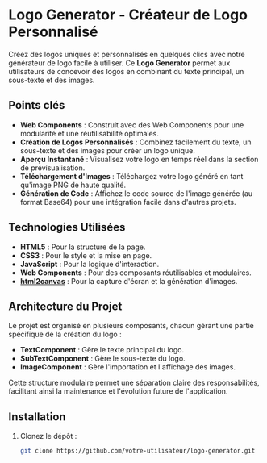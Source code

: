 # Logo Generator - Créateur de Logo Personnalisé

Créez des logos uniques et personnalisés en quelques clics avec notre générateur de logo facile à utiliser. Ce **Logo Generator** permet aux utilisateurs de concevoir des logos en combinant du texte principal, un sous-texte et des images.

## Points clés

- **Web Components** : Construit avec des Web Components pour une modularité et une réutilisabilité optimales.
- **Création de Logos Personnalisés** : Combinez facilement du texte, un sous-texte et des images pour créer un logo unique.
- **Aperçu Instantané** : Visualisez votre logo en temps réel dans la section de prévisualisation.
- **Téléchargement d'Images** : Téléchargez votre logo généré en tant qu'image PNG de haute qualité.
- **Génération de Code** : Affichez le code source de l'image générée (au format Base64) pour une intégration facile dans d'autres projets.

## Technologies Utilisées

- **HTML5** : Pour la structure de la page.
- **CSS3** : Pour le style et la mise en page.
- **JavaScript** : Pour la logique d'interaction.
- **Web Components** : Pour des composants réutilisables et modulaires.
- **[html2canvas](https://html2canvas.hertzen.com/)** : Pour la capture d'écran et la génération d'images.

## Architecture du Projet

Le projet est organisé en plusieurs composants, chacun gérant une partie spécifique de la création du logo :

- **TextComponent** : Gère le texte principal du logo.
- **SubTextComponent** : Gère le sous-texte du logo.
- **ImageComponent** : Gère l'importation et l'affichage des images.

Cette structure modulaire permet une séparation claire des responsabilités, facilitant ainsi la maintenance et l'évolution future de l'application.

## Installation

1. Clonez le dépôt :

   ```bash
   git clone https://github.com/votre-utilisateur/logo-generator.git
